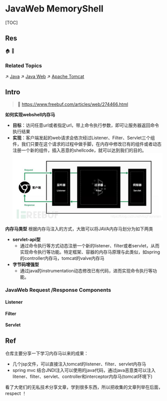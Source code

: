 # JavaWeb MemoryShell

[TOC]



## Res
🏠 
🚧 


### Related Topics
↗ [Java](../../../../../../../🔑%20CS%20Core/👩‍💻%20Programming%20Methodology%20and%20Languages/Compiled%20Languages/⚰️%20JVM-Based%20Languages/☕️%20Java/Java.md)
↗ [Java Web](../../../../../../../Software%20Engineering/Web%20Development/🗄️%20Web%20BackEnd%20Dev/Java%20Web/Java%20Web.md)
↗ [Apache Tomcat](../../../../../../../Software%20Engineering/Web%20Development/🥪%20Middleware/Application%20Servers/Apache%20Tomcat/Apache%20Tomcat.md)



## Intro
> 🔗 https://www.freebuf.com/articles/web/274466.html

**如何实现webshell内存马**
- **目标**：访问任意url或者指定url，带上命令执行参数，即可让服务器返回命令执行结果  
- **实现**：客户端发起的web请求会依次经过Listener、Filter、Servlet三个组件，我们只要在这个请求的过程中做手脚，在内存中修改已有的组件或者动态注册一个新的组件，插入恶意的shellcode，就可以达到我们的目的。
![](../../../../../../../../Assets/Pics/Pasted%20image%2020240331133927.png)


**内存马类型**
根据内存马注入的方式，大致可以将JAVA内存马划分为如下两类
- **servlet-api型**
	- 通过命令执行等方式动态注册一个新的listener、filter或者servlet，从而实现命令执行等功能。特定框架、容器的内存马原理与此类似，如spring的controller内存马，tomcat的valve内存马
- **字节码增强型**
	- 通过java的instrumentation动态修改已有代码，进而实现命令执行等功能。


### JavaWeb Request /Response Components
#### Listener
#### Filter
#### Servlet



## Ref
[👍 分享几个直接可用的内存马，记录一下学习过程中看过的文章 | github]: https://github.com/bitterzzZZ/MemoryShellLearn

仓库主要分享一下学习内存马以来的成果：
- 几个jsp文件，可以直接注入tomcat的listener、filter、servlet内存马
- spring mvc 结合JNDI注入可以使用的java代码，通过java恶意类可以注入litener、filter、servlet、controller和interceptor内存马(tomcat环境下)

看了大佬们的无私技术分享文章，学到很多东西，所以把收集的文章列举在后面，respect ！

[👍 Java安全学习——内存马]: https://goodapple.top/archives/1355

